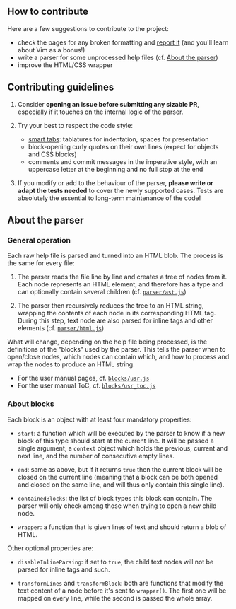 ## How to contribute

Here are a few suggestions to contribute to the project:
  * check the pages for any broken formatting and [report it](https://github.com/cheap-glitch/vim.help/issues/new?labels=bug%2C+parser&template=1_parsing_error.md)
    (and you'll learn about Vim as a bonus!)
  * write a parser for some unprocessed help files (cf. [About the parser](#about-the-parser))
  * improve the HTML/CSS wrapper

## Contributing guidelines

1. Consider **opening an issue before submitting any sizable PR**, especially if
   it touches on the internal logic of the parser.

2. Try your best to respect the code style:
    * [smart  tabs](https://www.emacswiki.org/emacs/SmartTabs):  tablatures  for
      indentation, spaces for presentation
    * block-opening curly quotes on their  own lines (expect for objects and CSS
      blocks)
    * comments  and commit messages in  the imperative style, with  an uppercase
      letter at the beginning and no full stop at the end

3. If you modify or add to the  behaviour of the parser, **please write or adapt
   the tests needed** to  cover the newly supported cases.  Tests are absolutely
   the essential to long-term maintenance of the code!

## About the parser

### General operation

Each raw help  file is parsed and turned  into an HTML blob. The  process is the
same for every file:

1. The parser reads  the file line by line and creates a  tree of nodes from it.
   Each  node represents  an HTML  element,  and therefore  has a  type and  can
   optionally contain several children
   (cf. [`parser/ast.js`](https://github.com/cheap-glitch/vim.help/blob/master/src/parser/ast.js))

2. The parser then recursively reduces the  tree to an HTML string, wrapping the
   contents of each  node in its corresponding HTML tag.  During this step, text
   node are also parsed for inline tags and other elements
   (cf. [`parser/html.js`](https://github.com/cheap-glitch/vim.help/blob/master/src/parser/html.js))

What will change, depending on the help file being processed, is the definitions
of the  "blocks" used by  the parser. This tells  the parser when  to open/close
nodes, which nodes can  contain which, and how to process and  wrap the nodes to
produce an HTML string.
  * For the user manual pages, cf. [`blocks/usr.js`](https://github.com/cheap-glitch/vim.help/blob/master/src/blocks/usr.js)
  * For the user manual ToC, cf. [`blocks/usr_toc.js`](https://github.com/cheap-glitch/vim.help/blob/master/src/blocks/usr_toc.js)

### About blocks

Each block is an object with at least four mandatory properties:

 * `start`: a  function which will be  executed by the  parser to know if  a new
   block of  this type should  start at  the current line.  It will be  passed a
   single argument,  a `context`  object which holds  the previous,  current and
   next line, and the number of consecutive empty lines.

 * `end`: same as above, but if it returns `true` then the current block will be
   closed on  the current  line (meaning  that a  block can  be both  opened and
   closed on the same line, and will thus only contain this single line).

 * `containedBlocks`: the list of block types this block can contain. The parser
    will only check among those when trying to open a new child node.

 * `wrapper`: a function that is given lines of text and should return a blob of
   HTML.

Other optional properties are:

 * `disableInlineParsing`:  if set to `true`,  the child text nodes  will not be
   parsed for inline tags and such.

 * `transformLines`  and `transformBlock`:  both are functions  that  modify the
   text content of a node before it's sent to `wrapper()`. The first one will be
   mapped on every line, while the second is passed the whole array.
